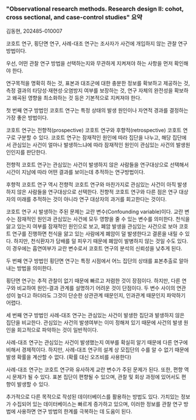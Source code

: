 ### "Observational research methods. Research design II: cohot, cross sectional, and case-control studies" 요약

김동현, 202485-010007

코호트 연구, 횡단면 연구, 사례-대조 연구는 조사자가 사건에 개입하지 않는 관찰 연구 방법이다.

우선, 어떤 관찰 연구 방법을 선택하는지와 무관하게 지켜져야 하는 사항을 먼저 확인해야 한다.

연구목적을 명확히 하는 것, 표본과 대조군에 대한 충분한 정보를 확보하고 제공하는 것, 측정 결과의 타당성·재현성·오염방지 여부를 보장하는 것, 연구 자체의 완전성을 확보하고 왜곡된 영향을 최소화하는 것 등은 기본적으로 지켜져야 한다.

첫 번째 연구 방법인 코호트 연구는 특정 상태의 발생 원인이나 자연적 경과를 결정하는 가장 좋은 방법이다.

코호트 연구는 전향적(prospective) 코호트 연구와 후향적(retrospective) 코호트 연구로 구분할 수 있다.
코호트 연구는 잠재적인 원인에 따라 집단을 나누고, 해당 집단에서 관심있는 사건이 얼마나 발생하느냐에 따라 잠재적인 원인이 관심있는 사건의 발생원인인지를 판단한다.

전향적 코호트 연구는 관심있는 사건이 발생하지 않은 사람들을 연구대상으로 선택해서 시간이 지남에 따라 어떤 결과를 보이는데 추적하는 연구방법이다.

후향적 코호트 연구 역시 전향적 코호트 연구와 마찬가지로 관심있는 사건이 아직 발생하지 않은 사람들을 연구대상으로 선택한다. 전향적 코호트 연구와 다른 점은 연구 대상자의 미래를 추적하는 것이 아니라 연구 대상자의 과거를 회고한다는 것이다. 

코호트 연구 시 발생하는 주된 문제는 교란 변수(Confounding variable)이다. 교란 변수는 잠재적인 원인과 관심있는 사건에 모두 영향을 줄 수 있는 변수를 의미한다. 천식을 앓고 있는지 여부를 잠재적인 원인으로 보고, 폐암 발생을 관심있는 사건으로 보아 코호트 연구를 진행하면 천식을 앓고 있는 사람에게 폐암이 덜 발생한다고 결론을 내릴 수 있다. 하지만, 천식환자가 담배를 덜 피우기 때문에 폐암이 발병하지 않는 것일 수도 있다. 이 경우에는 흡연여부가 교란 변수로서 코호트 연구의 분석의 신뢰성을 낮추게 된다.

두 번째 연구 방법인 횡단면 연구는 특정 시점에서 어느 집단의 상태를 표본추출로 알아내는 방법을 의미한다.

횡단면 연구는 추적 관찰이 없기 때문에 빠르고 저렴한 것이 장점이다. 하지만, 다른 연구와 비교하여 원인-결과 관계를 설명하기 어려운 것이 단점이다. 두 변수 사이의 연관성이 높다고 하더라도 그것이 단순한 상관관계 때문인지, 인과관계 때문인지 파악하기 어렵다.

세 번째 연구 방법인 사례-대조 연구는 관심있는 사건이 발생한 집단과 발생하지 않은 집단을 비교한다. 관심있는 사건의 발생여부는 이미 정해져 있기 때문에 사건의 발생 원인을 회고적으로 파악하는 것이 일반적이다.

사례-대조 연구는 관심있는 사건이 발생했는지 여부를 확실히 알기 때문에 다른 연구에 비해서 경제적이다. 하지만, 사례-대조 연구의 설계 상 모집단의 수를 알 수 없기 때문에 발생 확률을 계산할 수 없다. (확률 대신 오즈비를 사용한다)

사례-대조 연구는 코호트 연구와 유사하게 교란 변수가 주된 문제가 된다. 또한, 편향 역시 문제가 될 수 있다. 표본 집단이 편향될 수 있으며, 관찰 및 회상 과정에 있어서도 편향이 발생할 수 있다.

추가적으로 다른 목적으로 작성된 데이터베이스를 활용하는 방법도 있다. 가치있는 정보가 수집되어 있는 데이터베이스는 빠르게 증가하고 있으며, 이러한 정보를 관찰 연구 방법에 사용하면 연구 방법의 한계를 극복하는 데 도움이 된다.





